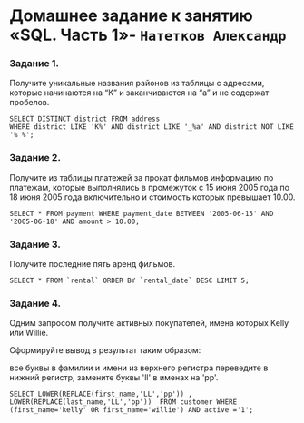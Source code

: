 # Домашнее задание к занятию «SQL. Часть 1»- `Натетков Александр`



### Задание 1. 

Получите уникальные названия районов из таблицы с адресами, которые начинаются на “K” и заканчиваются на “a” и не содержат пробелов.

```
SELECT DISTINCT district FROM address
WHERE district LIKE 'K%' AND district LIKE '_%a' AND district NOT LIKE '% %';
```

### Задание 2.

Получите из таблицы платежей за прокат фильмов информацию по платежам, которые выполнялись в промежуток с 15 июня 2005 года по 18 июня 2005 года включительно и стоимость которых превышает 10.00. 

```
SELECT * FROM payment WHERE payment_date BETWEEN '2005-06-15' AND '2005-06-18' AND amount > 10.00;
```

### Задание 3.

Получите последние пять аренд фильмов.

```
SELECT * FROM `rental` ORDER BY `rental_date` DESC LIMIT 5;
```

### Задание 4.

Одним запросом получите активных покупателей, имена которых Kelly или Willie.

Сформируйте вывод в результат таким образом:

все буквы в фамилии и имени из верхнего регистра переведите в нижний регистр,
замените буквы 'll' в именах на 'pp'.

```
SELECT LOWER(REPLACE(first_name,'LL','pp')) , LOWER(REPLACE(last_name,'LL','pp'))  FROM customer WHERE (first_name='kelly' OR first_name='willie') AND active ='1';
```


 

